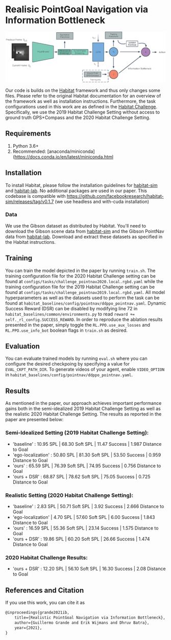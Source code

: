 Realisic PointGoal Navigation via Information Bottleneck
==============================

![alt text](res/img/model-figure.png?raw=true)

Our code is builds on the [Habitat](https://github.com/facebookresearch/habitat-lab/) framework and thus only changes some files. Please refer to the original Habitat documentation for an overview of the framework as well as installation instructions. Furthermore, the task configurations used in this work are as defined in the [Habitat Challenge](https://github.com/facebookresearch/habitat-challenge). Specifically, we use the 2019 Habitat Challenge Setting without access to ground truth GPS+Compass and the 2020 Habitat Challenge Setting. 

## Requirements
1. Python 3.6+
2. Recommended: [anaconda/miniconda](https://docs.conda.io/en/latest/miniconda.html

## Installation
To install Habitat, please follow the installation guidelines for [habitat-sim](https://github.com/facebookresearch/habitat-sim#installation) and [habitat-lab](https://github.com/facebookresearch/habitat-lab#installation). No additional packages are used in our paper. This codebase is compatible with https://github.com/facebookresearch/habitat-sim/releases/tag/v0.1.7 (we use headless and with-cuda installation)

### Data
We use the Gibson dataset as distributed by Habitat. You'll need to download the Gibson scene data from [habitat-sim](https://github.com/facebookresearch/habitat-sim#datasets) and the Gibson PointNav data from [habitat-lab](https://github.com/facebookresearch/habitat-lab#data). Download and extract these datasets as specified in the Habitat instructions.

## Training
You can train the model depicted in the paper by running `train.sh`. The training configuration file for the 2020 Habitat Challenge setting can be found at `configs/tasks/challenge_pointnav2020.local.rgbd.yaml` while the training configuration file for the 2019 Habitat Challenge setting can be found at `configs/tasks/challenge_pointnav2019.local.rgbd.yaml`. All model hyperparameters as well as the datasets used to perform the task can be found at `habitat_baselines/config/pointnav/ddppo_pointnav.yaml`. Dynamic Success Reward (DSR) can be disabled by modifying line 72 in `habitat_baselines/common/environments.py` to read `reward += self._rl_config.SUCCESS_REWARD`. In order to reproduce the ablation results presented in the paper, simply toggle the `RL.PPO.use_aux_losses` and 
 `RL.PPO.use_info_bot` boolean flags in `train.sh` as desired. 

## Evaluation
You can evaluate trained models by running `eval.sh` where you can configure the desired checkpoing by specifying a value for `EVAL_CKPT_PATH_DIR`. To generate videos of your agent, enable `VIDEO_OPTION` in `habitat_baselines/config/pointnav/ddppo_pointnav.yaml`.

## Results
As mentioned in the paper, our approach achieves important performance gains both in the semi-idealized 2019 Habitat Challenge Setting as well as the realistic 2020 Habitat Challenge Setting. The results as reported in the paper are presented below:

### Semi-Idealized Setting (2019 Habitat Challenge Setting):
- 'baseline' : 10.95 SPL | 68.30 Soft SPL | 11.47 Success | 1.987 Distance to Goal
- 'ego-localization' : 50.80 SPL | 81.30 Soft SPL | 53.50 Success | 0.959 Distance to Goal
- 'ours' : 65.59 SPL | 76.39 Soft SPL | 74.95 Success | 0.756 Distance to Goal
- 'ours + DSR' : 68.87 SPL | 78.62 Soft SPL | 75.05 Success | 0.725 Distance to Goal

### Realistic Setting (2020 Habitat Challenge Setting):
- 'baseline' : 2.83 SPL | 50.71 Soft SPL | 3.92 Success | 2.666 Distance to Goal
- 'ego-localization' | 4.70 SPL | 57.60 Soft SPL | 6.00 Success | 1.843 Distance to Goal
- 'ours' : 16.59 SPL | 55.36 Soft SPL | 23.14 Success | 1.575 Distance to Goal
- 'ours + DSR' : 19.86 SPL | 60.20 Soft SPL | 26.66 Success | 1.474 Distance to Goal

### 2020 Habitat Challenge Results:
- 'ours + DSR' : 12.20 SPL | 56.10 Soft SPL | 16.30 Success | 2.08 Distance to Goal

## References and Citation
If you use this work, you can cite it as
```
@inproceedings{grande2021ib,
    title={Realistic PointGoal Navigation via Information Bottleneck},
    author={Guillermo Grande and Erik Wijmans and Dhruv Batra},
    year={2021},
}
```
